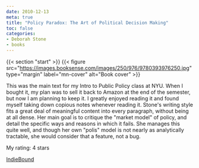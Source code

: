 ```yaml
---
date: 2010-12-13
meta: true
title: "Policy Paradox: The Art of Political Decision Making"
toc: false
categories:
- Deborah Stone
- books
---
```


{{< section "start" >}}
{{< figure src="https://images.booksense.com/images/250/976/9780393976250.jpg" type="margin" label="mn-cover" alt="Book cover" >}}

This was the main text for my Intro to Public Policy class at NYU. When I bought it, my plan was to sell it back to Amazon at the end of the semester, but now I am planning to keep it. I greatly enjoyed reading it and found myself taking down copious notes whenever reading it. Stone's writing style fits a great deal of meaningful content into every paragraph, without being at all dense. Her main goal is to critique the "market model" of policy, and detail the specific ways and reasons in which it fails. She manages this quite well, and though her own "polis" model is not nearly as analytically tractable, she would consider that a feature, not a bug. 

My rating: 4 stars  

[IndieBound](https://www.indiebound.org/book/9780393976250)
